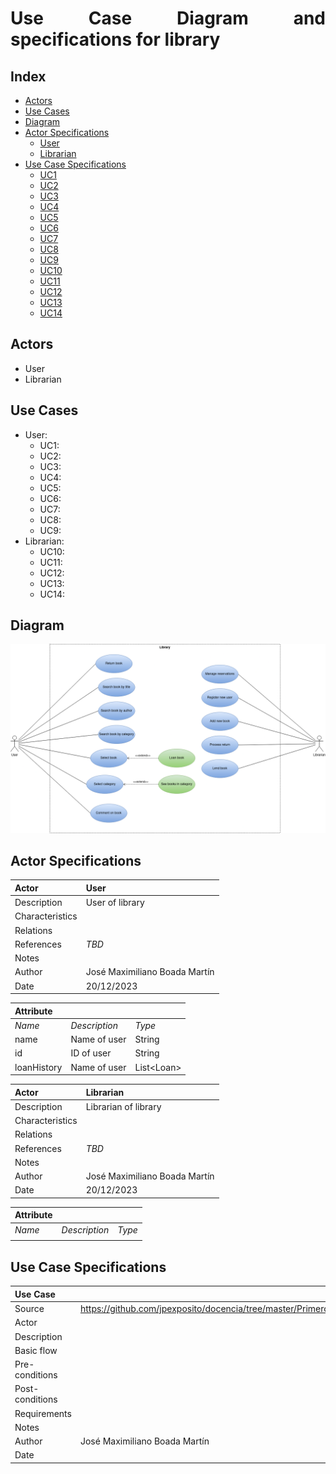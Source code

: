 <div align="justify">

# Use Case Diagram and specifications for library

## Index
- [Actors](#index01)
- [Use Cases](#index02)
- [Diagram](#index03)
- [Actor Specifications](#index04)
    - [User](#actor1spec)
    - [Librarian](#actor2spec)
- [Use Case Specifications](#index05)
    - [UC1](uc01)
    - [UC2](uc02)
    - [UC3](uc03)
    - [UC4](uc04)
    - [UC5](uc05)
    - [UC6](uc06)
    - [UC7](uc07)
    - [UC8](uc08)
    - [UC9](uc09)
    - [UC10](uc10)
    - [UC11](uc11)
    - [UC12](uc12)
    - [UC13](uc13)
    - [UC14](uc14)

## Actors <a name="index01"></a>
- User
- Librarian
## Use Cases <a name="index02"></a>

- User:
    - UC1:
    - UC2:
    - UC3:
    - UC4:
    - UC5:
    - UC6:
    - UC7:
    - UC8:
    - UC9:
- Librarian:
    - UC10:
    - UC11:
    - UC12:
    - UC13:
    - UC14:

## Diagram <a name="index03"></a>

<img src="usecaselibrary.png"/>

## Actor Specifications <a name="index04"></a>

<a name="actor1spec"></a>

| Actor | User |
|---|---|
| Description  | User of library |
| Characteristics  |  |
| Relations |  |
| References | _TBD_ |
|  Notes |  |
| Author  | José Maximiliano Boada Martín |
| Date | 20/12/2023 |

|  Attribute |||
|---|---|---|
| _Name_  | _Description_  | _Type_ |
| name | Name of user | String
| id | ID of user | String
| loanHistory | Name of user | List\<Loan>

<a name="actor2spec"></a>

| Actor | Librarian |
|---|---|
| Description  | Librarian of library |
| Characteristics  |  |
| Relations |  |
| References | _TBD_ |
|  Notes |  |
| Author  | José Maximiliano Boada Martín |
| Date | 20/12/2023 |

|  Attribute |||
|---|---|---|
| _Name_  | _Description_  | _Type_ |
| | |

## Use Case Specifications <a name="index05"></a>

<a name="uc01"></a>

| Use Case |  | 
|---|---|
| Source  | https://github.com/jpexposito/docencia/tree/master/Primero/ETS/PROYECTO  |
| Actor  |  |
| Description |  |
| Basic flow |  |
| Pre-conditions |  |  
| Post-conditions  |  |  
|  Requirements |  |
|  Notes |  |
| Author  | José Maximiliano Boada Martín |
| Date |  |

</div>
